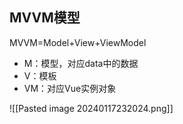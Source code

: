
## MVVM模型

MVVM=Model+View+ViewModel
- M：模型，对应data中的数据
- V：模板
- VM：对应Vue实例对象

![[Pasted image 20240117232024.png]]

